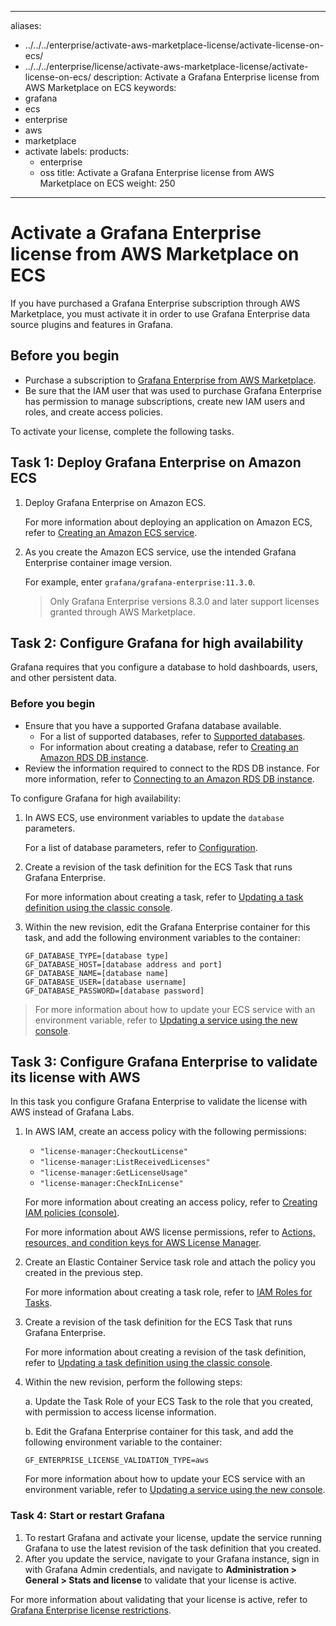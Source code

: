 -----

aliases:

- ../../../enterprise/activate-aws-marketplace-license/activate-license-on-ecs/
- ../../../enterprise/license/activate-aws-marketplace-license/activate-license-on-ecs/
  description: Activate a Grafana Enterprise license from AWS Marketplace on ECS
  keywords:
- grafana
- ecs
- enterprise
- aws
- marketplace
- activate
  labels:
  products:
  - enterprise
  - oss
    title: Activate a Grafana Enterprise license from AWS Marketplace on ECS
    weight: 250

-----

# Activate a Grafana Enterprise license from AWS Marketplace on ECS

If you have purchased a Grafana Enterprise subscription through AWS Marketplace, you must activate it in order to use Grafana Enterprise data source plugins and features in Grafana.

## Before you begin

- Purchase a subscription to [Grafana Enterprise from AWS Marketplace](https://aws.amazon.com/marketplace/pp/prodview-dlncd4kzt5kx6).
- Be sure that the IAM user that was used to purchase Grafana Enterprise has permission to manage subscriptions, create new IAM users and roles, and create access policies.

To activate your license, complete the following tasks.

## Task 1: Deploy Grafana Enterprise on Amazon ECS

1. Deploy Grafana Enterprise on Amazon ECS.
   
   For more information about deploying an application on Amazon ECS, refer to [Creating an Amazon ECS service](https://docs.aws.amazon.com/AmazonECS/latest/developerguide/create-service.html).

2. As you create the Amazon ECS service, use the intended Grafana Enterprise container image version.
   
   For example, enter `grafana/grafana-enterprise:11.3.0`.
   
   > Only Grafana Enterprise versions 8.3.0 and later support licenses granted through AWS Marketplace.

## Task 2: Configure Grafana for high availability

Grafana requires that you configure a database to hold dashboards, users, and other persistent data.

### Before you begin

- Ensure that you have a supported Grafana database available.
  - For a list of supported databases, refer to [Supported databases](../../../../setup-grafana/installation/#supported-databases).
  - For information about creating a database, refer to [Creating an Amazon RDS DB instance](https://docs.aws.amazon.com/AmazonRDS/latest/UserGuide/USER_CreateDBInstance.html).
- Review the information required to connect to the RDS DB instance. For more information, refer to [Connecting to an Amazon RDS DB instance](https://docs.aws.amazon.com/AmazonRDS/latest/UserGuide/CHAP_CommonTasks.Connect.html).

To configure Grafana for high availability:

1. In AWS ECS, use environment variables to update the `database` parameters.
   
   For a list of database parameters, refer to [Configuration](../../../../setup-grafana/configure-grafana/#database).

2. Create a revision of the task definition for the ECS Task that runs Grafana Enterprise.
   
   For more information about creating a task, refer to [Updating a task definition using the classic console](https://docs.aws.amazon.com/AmazonECS/latest/developerguide/update-task-definition.html).

3. Within the new revision, edit the Grafana Enterprise container for this task, and add the following environment variables to the container:
   
       GF_DATABASE_TYPE=[database type]
       GF_DATABASE_HOST=[database address and port]
       GF_DATABASE_NAME=[database name]
       GF_DATABASE_USER=[database username]
       GF_DATABASE_PASSWORD=[database password]

> For more information about how to update your ECS service with an environment variable, refer to [Updating a service using the new console](https://docs.aws.amazon.com/AmazonECS/latest/developerguide/update-service-console-v2.html).

## Task 3: Configure Grafana Enterprise to validate its license with AWS

In this task you configure Grafana Enterprise to validate the license with AWS instead of Grafana Labs.

1. In AWS IAM, create an access policy with the following permissions:
   
   - `"license-manager:CheckoutLicense"`
   - `"license-manager:ListReceivedLicenses"`
   - `"license-manager:GetLicenseUsage"`
   - `"license-manager:CheckInLicense"`
   
   For more information about creating an access policy, refer to [Creating IAM policies (console)](https://docs.aws.amazon.com/IAM/latest/UserGuide/access_policies_create-console.html).
   
   For more information about AWS license permissions, refer to [Actions, resources, and condition keys for AWS License Manager](https://docs.aws.amazon.com/service-authorization/latest/reference/list_awslicensemanager.html).

2. Create an Elastic Container Service task role and attach the policy you created in the previous step.
   
   For more information about creating a task role, refer to [IAM Roles for Tasks](https://docs.aws.amazon.com/AmazonECS/latest/developerguide/task-iam-roles.html).

3. Create a revision of the task definition for the ECS Task that runs Grafana Enterprise.
   
   For more information about creating a revision of the task definition, refer to [Updating a task definition using the classic console](https://docs.aws.amazon.com/AmazonECS/latest/developerguide/update-task-definition.html).

4. Within the new revision, perform the following steps:
   
   a. Update the Task Role of your ECS Task to the role that you created, with permission to access license information.
   
   b. Edit the Grafana Enterprise container for this task, and add the following environment variable to the container:
   
       GF_ENTERPRISE_LICENSE_VALIDATION_TYPE=aws

   For more information about how to update your ECS service with an environment variable, refer to [Updating a service using the new console](https://docs.aws.amazon.com/AmazonECS/latest/developerguide/update-service-console-v2.html).

### Task 4: Start or restart Grafana

1. To restart Grafana and activate your license, update the service running Grafana to use the latest revision of the task definition that you created.
2. After you update the service, navigate to your Grafana instance, sign in with Grafana Admin credentials, and navigate to **Administration \> General \> Stats and license** to validate that your license is active.

For more information about validating that your license is active, refer to [Grafana Enterprise license restrictions](../../#grafana-enterprise-license-restrictions).
